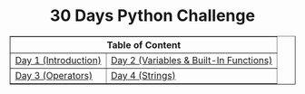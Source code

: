 <h1 align="center">30 Days Python Challenge</h1>
<table border="1" width="100%">
    <thead>
        <th width="100%" colspan="2">Table of Content</th>
    </thead>
    <tr>
        <td><a href="Markdowns/Day1.md" width="50%">Day 1 (Introduction)</a></td>
        <td><a href="Markdowns/Day2.md" width="50%">Day 2 (Variables & Built-In Functions)</a></td>
    </tr>
    <tr>
        <td><a href="Markdowns/Day3.md" width="50%">Day 3 (Operators)</a></td>
        <td><a href="Markdowns/Day4.md" width="50%">Day 4 (Strings)</a></td>
    </tr>
</table>
